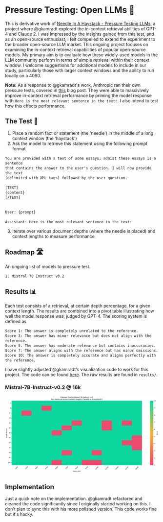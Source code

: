 # Pressure Testing: Open LLMs 💢

This is derivative work of [Needle In A Haystack - Pressure Testing LLMs](https://github.com/gkamradt/LLMTest_NeedleInAHaystack), a project where @gkamradt explored the in-context retrieval abilities of GPT-4 and Claude 2. I was impressed by the insights gained from this test, and as an open-source enthusiast, I felt compelled to extend the experiment to the broader open-source LLM market. This ongoing project focuses on examining the in-context retrieval capabilities of popular open-source models. My primary aim is to evaluate how these widely-used models in the LLM community perform in terms of simple retrieval within their context window. I welcome suggestions for additional models to include in our study, particularly those with larger context windows and the ability to run locally on a 4090.

**Note:** As a response to @gkamradt's work, Anthropic ran their own pressure tests, covered in [this](https://www.anthropic.com/index/claude-2-1-prompting) blog post. They were able to massivively improve in-context retrieval performance by priming the model response with `Here is the most relevant sentence in the text:`. I also intend to test how this effects performance.

## The Test 📝

1. Place a random fact or statement (the 'needle') in the middle of a long context window (the 'haystack')
2. Ask the model to retrieve this statement using the following prompt format

```
You are provided with a text of some essays, admist these essays is a sentence
that contains the answer to the user's question. I will now provide the text
(delimited with XML tags) followed by the user question.

[TEXT]
{content}
[/TEXT]


User: {prompt}

Assistant: Here is the most relevant sentence in the text:
```

3. Iterate over various document depths (where the needle is placed) and context lengths to measure performance

## Roadmap 🛣️

An ongoing list of models to pressure test.

```
1. Mistral 7B Instruct v0.2
```

## Results 📊

Each test consists of a retrieval, at certain depth percentage, for a given context length. The results are combined into a pivot table illustrating how well the model response was, judged by GPT-4. The scoring system is defined as

```
Score 1: The answer is completely unrelated to the reference.
Score 3: The answer has minor relevance but does not align with the reference.
Score 5: The answer has moderate relevance but contains inaccuracies.
Score 7: The answer aligns with the reference but has minor omissions.
Score 10: The answer is completely accurate and aligns perfectly with the reference.
```

I have slightly adjusted @gkamradt's visualization code to work for this project. The code can be found [here](/utils/visualize.ipynb). The raw results are found in `results/`.

### Mistral-7B-Instruct-v0.2 @ 16k 

![](/img/mistral_7b_16k.png)

## Implementation

Just a quick note on the implementation. @gkamradt refactored and cleaned the code significantly since I originally started working on this. I don't plan to sync this with his more polished version. This code works fine but it's hacky.
